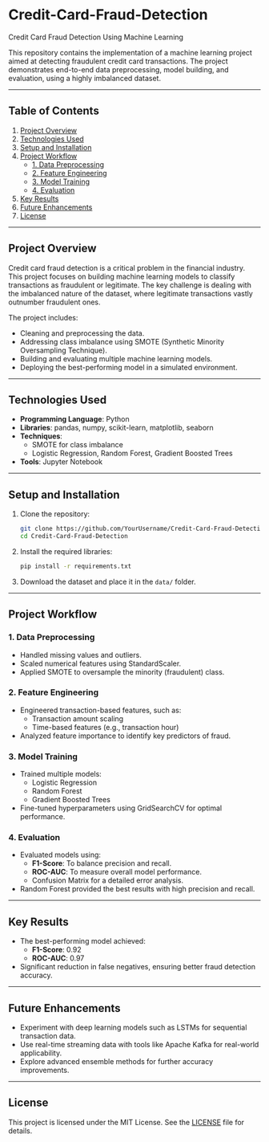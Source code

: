 # Credit-Card-Fraud-Detection
 Credit Card Fraud Detection Using Machine Learning

This repository contains the implementation of a machine learning project aimed at detecting fraudulent credit card transactions. The project demonstrates end-to-end data preprocessing, model building, and evaluation, using a highly imbalanced dataset.

---

## Table of Contents
1. [Project Overview](#project-overview)
2. [Technologies Used](#technologies-used)
3. [Setup and Installation](#setup-and-installation)
4. [Project Workflow](#project-workflow)
    - [1. Data Preprocessing](#1-data-preprocessing)
    - [2. Feature Engineering](#2-feature-engineering)
    - [3. Model Training](#3-model-training)
    - [4. Evaluation](#4-evaluation)
5. [Key Results](#key-results)
6. [Future Enhancements](#future-enhancements)
7. [License](#license)

---

## Project Overview
Credit card fraud detection is a critical problem in the financial industry. This project focuses on building machine learning models to classify transactions as fraudulent or legitimate. The key challenge is dealing with the imbalanced nature of the dataset, where legitimate transactions vastly outnumber fraudulent ones.

The project includes:
- Cleaning and preprocessing the data.
- Addressing class imbalance using SMOTE (Synthetic Minority Oversampling Technique).
- Building and evaluating multiple machine learning models.
- Deploying the best-performing model in a simulated environment.

---

## Technologies Used
- **Programming Language**: Python
- **Libraries**: pandas, numpy, scikit-learn, matplotlib, seaborn
- **Techniques**:
    - SMOTE for class imbalance
    - Logistic Regression, Random Forest, Gradient Boosted Trees
- **Tools**: Jupyter Notebook

---

## Setup and Installation
1. Clone the repository:
    ```bash
    git clone https://github.com/YourUsername/Credit-Card-Fraud-Detection.git
    cd Credit-Card-Fraud-Detection
    ```
2. Install the required libraries:
    ```bash
    pip install -r requirements.txt
    ```
3. Download the dataset and place it in the `data/` folder.

---

## Project Workflow

### **1. Data Preprocessing**
- Handled missing values and outliers.
- Scaled numerical features using StandardScaler.
- Applied SMOTE to oversample the minority (fraudulent) class.

### **2. Feature Engineering**
- Engineered transaction-based features, such as:
    - Transaction amount scaling
    - Time-based features (e.g., transaction hour)
- Analyzed feature importance to identify key predictors of fraud.

### **3. Model Training**
- Trained multiple models:
    - Logistic Regression
    - Random Forest
    - Gradient Boosted Trees
- Fine-tuned hyperparameters using GridSearchCV for optimal performance.

### **4. Evaluation**
- Evaluated models using:
    - **F1-Score**: To balance precision and recall.
    - **ROC-AUC**: To measure overall model performance.
    - Confusion Matrix for a detailed error analysis.
- Random Forest provided the best results with high precision and recall.

---

## Key Results
- The best-performing model achieved:
    - **F1-Score**: 0.92
    - **ROC-AUC**: 0.97
- Significant reduction in false negatives, ensuring better fraud detection accuracy.

---

## Future Enhancements
- Experiment with deep learning models such as LSTMs for sequential transaction data.
- Use real-time streaming data with tools like Apache Kafka for real-world applicability.
- Explore advanced ensemble methods for further accuracy improvements.

---

## License
This project is licensed under the MIT License. See the [LICENSE](LICENSE) file for details.
